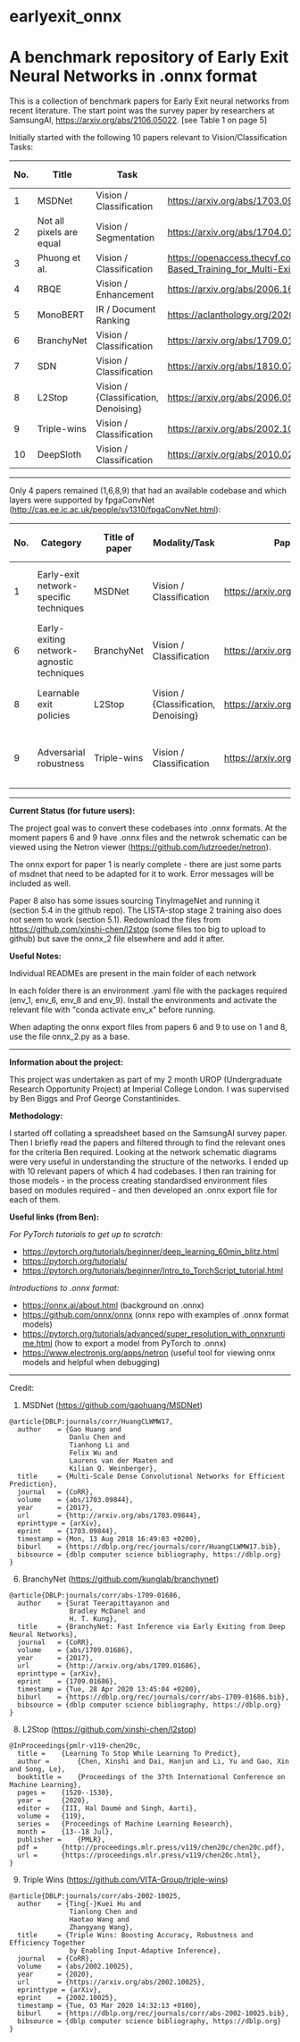 # earlyexit_onnx

# A benchmark repository of Early Exit Neural Networks in .onnx format

This is a collection of benchmark papers for Early Exit neural networks from recent literature. The start point was the survey paper by researchers at SamsungAI, https://arxiv.org/abs/2106.05022. [see Table 1 on page 5]

Initially started with the following 10 papers relevant to Vision/Classification Tasks:

| No. | Title  | Task | Link to paper | Link to code | Code format | Works with FPGAconvnet | Comments |
| - | - | - | - | - | - | - | - |
| 1 | MSDNet | Vision / Classification | https://arxiv.org/abs/1703.09844 | https://github.com/kalviny/MSDNet-PyTorch | PyTorch | Yes |  |
| 2 | Not all pixels are equal | Vision / Segmentation | https://arxiv.org/abs/1704.01344 | https://github.com/liuziwei7/region-conv | Caffe | No |  |
| 3 | Phuong et al. | Vision / Classification | https://openaccess.thecvf.com/content_ICCV_2019/html/Phuong_Distillation-Based_Training_for_Multi-Exit_Architectures_ICCV_2019_paper.html | https://github.com/mary-phuong/multiexit-distillation | PyTorch | No |  |
| 4 | RBQE | Vision / Enhancement | https://arxiv.org/abs/2006.16581 | https://github.com/RyanXingQL/RBQE | MATLAB | No |  |
| 5 | MonoBERT | IR / Document Ranking | https://aclanthology.org/2020.sustainlp-1.11/ | https://github.com/castorini/earlyexiting-monobert | PyTorch | No |  |
| 6 | BranchyNet | Vision / Classification | https://arxiv.org/abs/1709.01686 | https://github.com/kunglab/branchynet | PyTorch | Yes |  |
| 7 | SDN | Vision / Classification | https://arxiv.org/abs/1810.07052 | https://github.com/gmum/Zero-Time-Waste | PyTorch | No |  |
| 8 | L2Stop | Vision / {Classification, Denoising} | https://arxiv.org/abs/2006.05082 | https://github.com/xinshi-chen/l2stop | PyTorch | Yes |  |
| 9 | Triple-wins |  Vision / Classification| https://arxiv.org/abs/2002.10025 | https://github.com/VITA-Group/triple-wins | PyTorch | Yes |  |
| 10 | DeepSloth | Vision / Classification | https://arxiv.org/abs/2010.02432 | https://github.com/sanghyun-hong/deepsloth | PyTorch | No |  |



-------------------
Only 4 papers remained (1,6,8,9) that had an available codebase and which layers were supported by fpgaConvNet (http://cas.ee.ic.ac.uk/people/sv1310/fpgaConvNet.html):


| No. | Category                                  | Title of paper  | Modality/Task                         | Paper link                       | Code? | Code link                                       | Format of Code | Comments                                       | Layer types                                                  | Exit calculation type               | Network run?       | .onnx export? | Netron view? |
|-----|-------------------------------------------|-----------------|---------------------------------------|----------------------------------|-------|-------------------------------------------------|----------------|------------------------------------------------|--------------------------------------------------------------|-------------------------------------|--------------------|---------------|--------------|
| 1   | Early-exit network-specific techniques    | MSDNet          | Vision / Classification               | https://arxiv.org/abs/1703.09844 | Yes   | https://github.com/kalviny/MSDNet-PyTorch       | PyTorch        | Possible issue with dotted line in schematic   | nn.Conv2d, nn.BatchNorm2d, nn.Linear, nn.ReLU, nn.MaxPool2d  | softmax with entropy                | No - CUDA error?   |               |              |
| 6   | Early-exiting network-agnostic techniques | BranchyNet      | Vision / Classification               | https://arxiv.org/abs/1709.01686 | Yes   | https://github.com/kunglab/branchynet,  https://github.com/biggsbenjamin/earlyexitnet           | PyTorch        | -                                              | nn.Conv2d, nn.ReLU, nn.MaxPool2d                             | softmax with entropy                | Yes                | Yes           | Yes          |
| 8   | Learnable exit policies                   | L2Stop          | Vision / {Classification, Denoising}  | https://arxiv.org/abs/2006.05082 | Yes   | https://github.com/xinshi-chen/l2stop           | PyTorch        | section 5.2/5.3 not needed                     | nn.Linear                                                    | own model (see 3.1 Stopping Policy) | No - problem       |               |              |
| 9   | Adversarial robustness                    | Triple-wins     | Vision / Classification               | https://arxiv.org/abs/2002.10025 | Yes   | https://github.com/VITA-Group/triple-wins       | PyTorch        | -                                              | nn.Conv2d, nn.ReLU, nn.MaxPool2d, nn.Dropout, nn.BatchNorm2d | softmax with entropy                | Yes                | Yes           | Yes          |
  
-------------------
**Current Status (for future users):**

The project goal was to convert these codebases into .onnx formats. At the moment papers 6 and 9 have .onnx files and the netwrok schematic can be viewed using the Netron viewer (https://github.com/lutzroeder/netron).
  
The onnx export for paper 1 is nearly complete - there are just some parts of msdnet that need to be adapted for it to work. Error messages will be included as well.

Paper 8 also has some issues sourcing TinyImageNet and running it (section 5.4 in the github repo). The LISTA-stop stage 2 training also does not seem to work (section 5.1). Redownload the files from https://github.com/xinshi-chen/l2stop (some files too big to upload to github) but save the onnx_2 file elsewhere and add it after.


**Useful Notes:**

Individual READMEs are present in the main folder of each network

In each folder there is an environment .yaml file with the packages required (env_1, env_6, env_8 and env_9). Install the environments and activate the relevant file with "conda activate env_x" before running.

When adapting the onnx export files from papers 6 and 9 to use on 1 and 8, use the file onnx_2.py as a base.

-------------------
**Information about the project:**

This project was undertaken as part of my 2 month UROP (Undergraduate Research Opportunity Project) at Imperial College London. I was supervised by Ben Biggs and Prof George Constantinides.

**Methodology:**

I started off collating a spreadsheet based on the SamsungAI survey paper. Then I briefly read the papers and filtered through to find the relevant ones for the criteria Ben required. Looking at the network schematic diagrams were very useful in understanding the structure of the networks. I ended up with 10 relevant papers of which 4 had codebases. I then ran training for those models - in the process creating standardised environment files based on modules required - and then developed an .onnx export file for each of them.

**Useful links (from Ben):**

*For PyTorch tutorials to get up to scratch:*
-  https://pytorch.org/tutorials/beginner/deep_learning_60min_blitz.html
-  https://pytorch.org/tutorials/
-  https://pytorch.org/tutorials/beginner/Intro_to_TorchScript_tutorial.html

*Introductions to .onnx format:*
-  https://onnx.ai/about.html (background on .onnx)
-  https://github.com/onnx/onnx (onnx repo with examples of .onnx format models)
-  https://pytorch.org/tutorials/advanced/super_resolution_with_onnxruntime.html (how to export a model from PyTorch to .onnx)
-  https://www.electronjs.org/apps/netron (useful tool for viewing onnx models and helpful when debugging)

  
-------------------
Credit:

1. MSDNet (https://github.com/gaohuang/MSDNet)

>

    @article{DBLP:journals/corr/HuangCLWMW17,
      author    = {Gao Huang and
                   Danlu Chen and
                   Tianhong Li and
                   Felix Wu and
                   Laurens van der Maaten and
                   Kilian Q. Weinberger},
      title     = {Multi-Scale Dense Convolutional Networks for Efficient Prediction},
      journal   = {CoRR},
      volume    = {abs/1703.09844},
      year      = {2017},
      url       = {http://arxiv.org/abs/1703.09844},
      eprinttype = {arXiv},
      eprint    = {1703.09844},
      timestamp = {Mon, 13 Aug 2018 16:49:03 +0200},
      biburl    = {https://dblp.org/rec/journals/corr/HuangCLWMW17.bib},
      bibsource = {dblp computer science bibliography, https://dblp.org}
    }
    
    
  
6. BranchyNet (https://github.com/kunglab/branchynet)

>

    @article{DBLP:journals/corr/abs-1709-01686,
      author    = {Surat Teerapittayanon and
                   Bradley McDanel and
                   H. T. Kung},
      title     = {BranchyNet: Fast Inference via Early Exiting from Deep Neural Networks},
      journal   = {CoRR},
      volume    = {abs/1709.01686},
      year      = {2017},
      url       = {http://arxiv.org/abs/1709.01686},
      eprinttype = {arXiv},
      eprint    = {1709.01686},
      timestamp = {Tue, 28 Apr 2020 13:45:04 +0200},
      biburl    = {https://dblp.org/rec/journals/corr/abs-1709-01686.bib},
      bibsource = {dblp computer science bibliography, https://dblp.org}
    }
    
    
  
8. L2Stop (https://github.com/xinshi-chen/l2stop)

>

    @InProceedings{pmlr-v119-chen20c,
      title = 	 {Learning To Stop While Learning To Predict},
      author =       {Chen, Xinshi and Dai, Hanjun and Li, Yu and Gao, Xin and Song, Le},
      booktitle = 	 {Proceedings of the 37th International Conference on Machine Learning},
      pages = 	 {1520--1530},
      year = 	 {2020},
      editor = 	 {III, Hal Daumé and Singh, Aarti},
      volume = 	 {119},
      series = 	 {Proceedings of Machine Learning Research},
      month = 	 {13--18 Jul},
      publisher =    {PMLR},
      pdf = 	 {http://proceedings.mlr.press/v119/chen20c/chen20c.pdf},
      url = 	 {https://proceedings.mlr.press/v119/chen20c.html},
    }
    
    
  
9. Triple Wins (https://github.com/VITA-Group/triple-wins)

>

    @article{DBLP:journals/corr/abs-2002-10025,
      author    = {Ting{-}Kuei Hu and
                   Tianlong Chen and
                   Haotao Wang and
                   Zhangyang Wang},
      title     = {Triple Wins: Boosting Accuracy, Robustness and Efficiency Together
                   by Enabling Input-Adaptive Inference},
      journal   = {CoRR},
      volume    = {abs/2002.10025},
      year      = {2020},
      url       = {https://arxiv.org/abs/2002.10025},
      eprinttype = {arXiv},
      eprint    = {2002.10025},
      timestamp = {Tue, 03 Mar 2020 14:32:13 +0100},
      biburl    = {https://dblp.org/rec/journals/corr/abs-2002-10025.bib},
      bibsource = {dblp computer science bibliography, https://dblp.org}
    }
    
    
    
